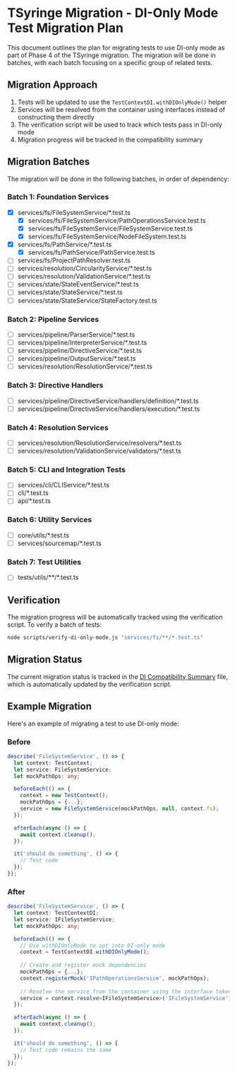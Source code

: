 # TSyringe Migration - DI-Only Mode Test Migration Plan

This document outlines the plan for migrating tests to use DI-only mode as part of Phase 4 of the TSyringe migration. The migration will be done in batches, with each batch focusing on a specific group of related tests.

## Migration Approach

1. Tests will be updated to use the `TestContextDI.withDIOnlyMode()` helper
2. Services will be resolved from the container using interfaces instead of constructing them directly
3. The verification script will be used to track which tests pass in DI-only mode
4. Migration progress will be tracked in the compatibility summary

## Migration Batches

The migration will be done in the following batches, in order of dependency:

### Batch 1: Foundation Services

- [x] services/fs/FileSystemService/*.test.ts
  - [x] services/fs/FileSystemService/PathOperationsService.test.ts
  - [x] services/fs/FileSystemService/FileSystemService.test.ts
  - [x] services/fs/FileSystemService/NodeFileSystem.test.ts
- [x] services/fs/PathService/*.test.ts
  - [x] services/fs/PathService/PathService.test.ts
- [ ] services/fs/ProjectPathResolver.test.ts
- [ ] services/resolution/CircularityService/*.test.ts
- [ ] services/resolution/ValidationService/*.test.ts
- [ ] services/state/StateEventService/*.test.ts
- [ ] services/state/StateService/*.test.ts
- [ ] services/state/StateService/StateFactory.test.ts

### Batch 2: Pipeline Services

- [ ] services/pipeline/ParserService/*.test.ts
- [ ] services/pipeline/InterpreterService/*.test.ts
- [ ] services/pipeline/DirectiveService/*.test.ts
- [ ] services/pipeline/OutputService/*.test.ts
- [ ] services/resolution/ResolutionService/*.test.ts

### Batch 3: Directive Handlers

- [ ] services/pipeline/DirectiveService/handlers/definition/*.test.ts
- [ ] services/pipeline/DirectiveService/handlers/execution/*.test.ts

### Batch 4: Resolution Services

- [ ] services/resolution/ResolutionService/resolvers/*.test.ts
- [ ] services/resolution/ValidationService/validators/*.test.ts

### Batch 5: CLI and Integration Tests

- [ ] services/cli/CLIService/*.test.ts
- [ ] cli/*.test.ts
- [ ] api/*.test.ts

### Batch 6: Utility Services

- [ ] core/utils/*.test.ts
- [ ] services/sourcemap/*.test.ts

### Batch 7: Test Utilities

- [ ] tests/utils/**/*.test.ts

## Verification

The migration progress will be automatically tracked using the verification script. To verify a batch of tests:

```bash
node scripts/verify-di-only-mode.js "services/fs/**/*.test.ts"
```

## Migration Status

The current migration status is tracked in the [DI Compatibility Summary](./di-compatibility-summary.md) file, which is automatically updated by the verification script.

## Example Migration

Here's an example of migrating a test to use DI-only mode:

### Before

```typescript
describe('FileSystemService', () => {
  let context: TestContext;
  let service: FileSystemService;
  let mockPathOps: any;

  beforeEach(() => {
    context = new TestContext();
    mockPathOps = {...};
    service = new FileSystemService(mockPathOps, null, context.fs);
  });

  afterEach(async () => {
    await context.cleanup();
  });

  it('should do something', () => {
    // Test code
  });
});
```

### After

```typescript
describe('FileSystemService', () => {
  let context: TestContextDI;
  let service: IFileSystemService;
  let mockPathOps: any;

  beforeEach(() => {
    // Use withDIOnlyMode to opt into DI-only mode
    context = TestContextDI.withDIOnlyMode();
    
    // Create and register mock dependencies
    mockPathOps = {...};
    context.registerMock('IPathOperationsService', mockPathOps);
    
    // Resolve the service from the container using the interface token
    service = context.resolve<IFileSystemService>('IFileSystemService');
  });

  afterEach(async () => {
    await context.cleanup();
  });

  it('should do something', () => {
    // Test code remains the same
  });
});
```
